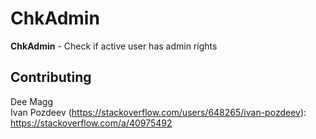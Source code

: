 # ChkAdmin

**ChkAdmin** - Check if active user has admin rights

## Contributing
Dee Magg  
Ivan Pozdeev (https://stackoverflow.com/users/648265/ivan-pozdeev): https://stackoverflow.com/a/40975492  

